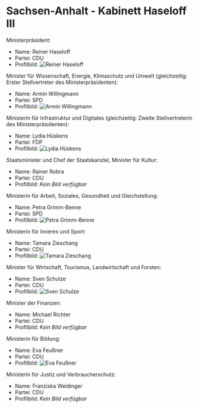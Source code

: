 # Sachsen-Anhalt - Kabinett Haseloff III

Ministerpräsident:
* Name: Reiner Haseloff
* Partei: CDU
* Profilbild: ![Reiner Haseloff](https://upload.wikimedia.org/wikipedia/commons/thumb/7/7d/2025-02-23_Bundestagswahl_%E2%80%93_Wahlabend_CDU_by_Sandro_Halank%E2%80%93090.jpg/400px-2025-02-23_Bundestagswahl_%E2%80%93_Wahlabend_CDU_by_Sandro_Halank%E2%80%93090.jpg)

Minister für Wissenschaft, Energie, Klimaschutz und Umwelt (gleichzeitig: Erster Stellvertreter des Ministerpräsidenten):
* Name: Armin Willingmann
* Partei: SPD
* Profilbild: ![Armin Willingmann](https://upload.wikimedia.org/wikipedia/commons/thumb/8/8d/2018-09_Tierparkfest_07_Armin_Willingmann.jpg/400px-2018-09_Tierparkfest_07_Armin_Willingmann.jpg)

Ministerin für Infrastruktur und Digitales (gleichzeitig: Zweite Stellvertreterin des Ministerpräsidenten):
* Name: Lydia Hüskens
* Partei: FDP
* Profilbild: ![Lydia Hüskens](https://upload.wikimedia.org/wikipedia/commons/thumb/8/81/Lydia-H%C3%BCskens-MdL-Portrait.jpg/400px-Lydia-H%C3%BCskens-MdL-Portrait.jpg)

Staatsminister und Chef der Staatskanzlei, Minister für Kultur:
* Name: Rainer Robra
* Partei: CDU
* Profilbild: *Kein Bild verfügbar*

Ministerin für Arbeit, Soziales, Gesundheit und Gleichstellung:
* Name: Petra Grimm-Benne
* Partei: SPD
* Profilbild: ![Petra Grimm-Benne](https://upload.wikimedia.org/wikipedia/commons/thumb/4/4c/Petra_Grimm-Benne_2281.jpg/400px-Petra_Grimm-Benne_2281.jpg)

Ministerin für Inneres und Sport:
* Name: Tamara Zieschang
* Partei: CDU
* Profilbild: ![Tamara Zieschang](https://upload.wikimedia.org/wikipedia/commons/thumb/6/6a/2023-05-28_Motorsport%2C_DTM%2C_Oschersleben_1DX_5400_by_Stepro.jpg/400px-2023-05-28_Motorsport%2C_DTM%2C_Oschersleben_1DX_5400_by_Stepro.jpg)

Minister für Wirtschaft, Tourismus, Landwirtschaft und Forsten:
* Name: Sven Schulze
* Partei: CDU
* Profilbild: ![Sven Schulze](https://upload.wikimedia.org/wikipedia/commons/thumb/c/cf/EPP_Political_Assembly%2C_04-05_May%2C_Munich%2C_Sven_Schulze_%2852871121137%29_%28cropped%29.jpg/400px-EPP_Political_Assembly%2C_04-05_May%2C_Munich%2C_Sven_Schulze_%2852871121137%29_%28cropped%29.jpg)

Minister der Finanzen:
* Name: Michael Richter
* Partei: CDU
* Profilbild: *Kein Bild verfügbar*

Ministerin für Bildung:
* Name: Eva Feußner
* Partei: CDU
* Profilbild: ![Eva Feußner](https://upload.wikimedia.org/wikipedia/commons/thumb/f/f9/Eva_Feussner_2211.jpg/400px-Eva_Feussner_2211.jpg)

Ministerin für Justiz und Verbraucherschutz:
* Name: Franziska Weidinger
* Partei: CDU
* Profilbild: *Kein Bild verfügbar*

